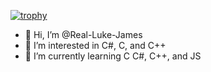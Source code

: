 [![trophy](https://github-profile-trophy.vercel.app/?username=ryo-ma&theme=onedark)](https://github.com/ryo-ma/github-profile-trophy)



- 👋 Hi, I’m @Real-Luke-James
- 👀 I’m interested in C#, C, and C++
- 🌱 I’m currently learning C C#, C++, and JS
